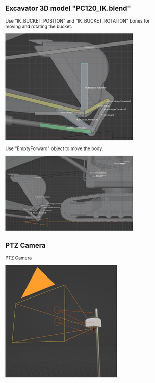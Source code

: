 ## Excavator 3D model "PC120_IK.blend"

Use "IK_BUCKET_POSITON" and "IK_BUCKET_ROTATION" bones for moving and rotating the bucket.

<img src="../doc/PC120_IK_PoseMode.jpg" width=400>

Use "EmptyForward" object to move the body.

<img src="../doc/PC120_IK_EmptyForward.jpg" width=400>

## PTZ Camera

[PTZ Camera](./my_original/ptz_camera.blend)

<img src="../doc/PTZCamera.jpg" width=350>
